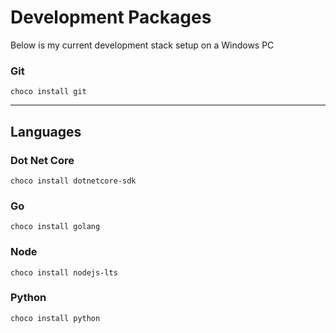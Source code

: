 # Development Packages

Below is my current development stack setup on a Windows PC

### Git

```
choco install git
```

---

## Languages

### Dot Net Core

```
choco install dotnetcore-sdk
```

### Go

```
choco install golang
```

### Node

```
choco install nodejs-lts
```

### Python

```
choco install python
```
